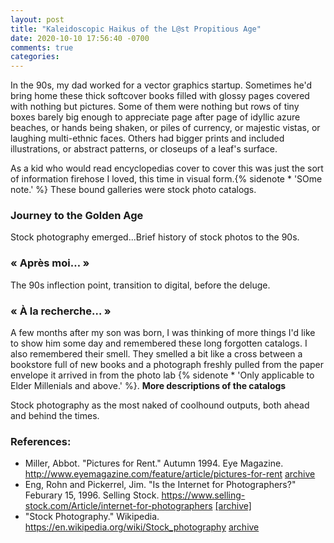 ```yaml
---
layout: post
title: "Kaleidoscopic Haikus of the L@st Propitious Age"
date: 2020-10-10 17:56:40 -0700
comments: true
categories: 
---
```


In the 90s, my dad worked for a vector graphics startup. Sometimes he'd bring home these thick softcover books filled with glossy pages covered with nothing but pictures. Some of them were nothing but rows of tiny boxes barely big enough to appreciate page after page of idyllic azure beaches, or hands being shaken, or piles of currency, or majestic vistas, or laughing multi-ethnic faces. Others had bigger prints and included illustrations, or abstract patterns, or closeups of a leaf's surface.

As a kid who would read encyclopedias cover to cover this was just the sort of information firehose I loved, this time in visual form.{% sidenote * 'SOme note.' %} These bound galleries were stock photo catalogs.

### Journey to the Golden Age

Stock photography emerged...Brief history of stock photos to the 90s.

### &laquo; Après moi&hellip; &raquo;

The 90s inflection point, transition to digital, before the deluge.

### &laquo; À la recherche&hellip; &raquo;

A few months after my son was born, I was thinking of more things I'd like to show him some day and remembered these long forgotten catalogs. I also remembered their smell. They smelled a bit like a cross between a bookstore full of new books and a photograph freshly pulled from the paper envelope it arrived in from the photo lab {% sidenote * 'Only applicable to Elder Millenials and above.' %}. __More descriptions of the catalogs__


Stock photography as the most naked of coolhound outputs, both ahead and behind the times.

### References:

- Miller, Abbot. "Pictures for Rent." Autumn 1994. Eye Magazine. <http://www.eyemagazine.com/feature/article/pictures-for-rent> [archive](https://web.archive.org/web/20200731034820/http://www.eyemagazine.com/feature/article/pictures-for-rent)
- Eng, Rohn and Pickerrel, Jim. "Is the Internet for Photographers?" Feburary 15, 1996. Selling Stock. <https://www.selling-stock.com/Article/internet-for-photographers> [[archive]](https://web.archive.org/web/20171029143112/https://www.selling-stock.com/Article/internet-for-photographers)
- "Stock Photography." Wikipedia. <https://en.wikipedia.org/wiki/Stock_photography> [archive](https://web.archive.org/web/20200930070509/https://en.wikipedia.org/wiki/Stock_photography)
